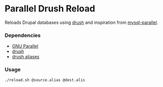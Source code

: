 # Parallel Drush Reload

Reloads Drupal databases using [drush](https://github.com/drush-ops/drush) and
inspiration from [mysql-parallel](https://github.com/deviantintegral/mysql-parallel).

### Dependencies

* [GNU Parallel](http://www.gnu.org/software/parallel/)
* [drush](https://github.com/drush-ops/drush)
* [drush aliases](http://drush.ws/examples/example.aliases.drushrc.php)

### Usage

`./reload.sh @source.alias @dest.alis`
